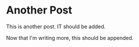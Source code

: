 # Another Post

This is another post. IT should be added.

Now that I'm writing more, this should be appended.
